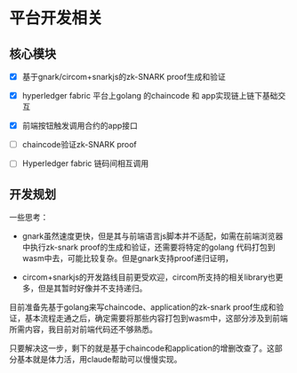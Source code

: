 # 平台开发相关


## 核心模块


- [x] 基于gnark/circom+snarkjs的zk-SNARK proof生成和验证
- [x] hyperledger fabric 平台上golang 的chaincode 和 app实现链上链下基础交互
- [x] 前端按钮触发调用合约的app接口
- [ ] chaincode验证zk-SNARK proof
- [ ] Hyperledger fabric 链码间相互调用


## 开发规划

一些思考：
+ gnark虽然速度更快，但是其与前端语言js脚本并不适配，如需在前端浏览器中执行zk-snark proof的生成和验证，还需要将特定的golang 代码打包到wasm中去，可能比较复杂。但是gnark支持proof递归证明，

+ circom+snarkjs的开发路线目前更受欢迎，circom所支持的相关library也更多，但是其暂时好像并不支持递归。

目前准备先基于golang来写chaincode、application的zk-snark proof生成和验证，基本流程走通之后，确定需要将那些内容打包到wasm中，这部分涉及到前端所需内容，我目前对前端代码还不够熟悉。

只要解决这一步，剩下的就是基于chaincode和application的增删改查了。这部分基本就是体力活，用claude帮助可以慢慢实现。